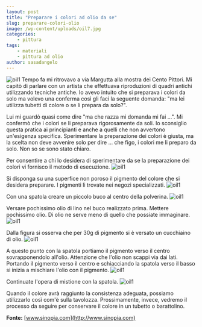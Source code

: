 ```yaml
---
layout: post
title: "Preparare i colori ad olio da se"
slug: preparare-colori-olio
image: /wp-content/uploads/oil7.jpg
categories:
    - pittura
tags:
    - materiali
    - pittura ad olio
author: sasadangelo
---
```


![oil1](https://www.disegnoepittura.it/wp-content/uploads/oil7.jpg "oil7") Tempo fa mi ritrovavo a via Margutta alla mostra dei Cento Pittori. Mi capitò di parlare con un artista che effettuava riproduzioni di quadri antichi utilizzando tecniche antiche. Io avevo intuito che si preparava i colori da solo ma volevo una conferma così gli faci la seguente domanda: "ma lei utilizza tubetti di colore o se li prepara da solo?".

Lui mi guardò quasi come dire "ma che razza mi domanda mi fai ...". Mi confermò che i colori se li preparava rigorosamente da soli. Io sconsiglio questa pratica ai principianti e anche a quelli che non avvertono un'esigenza specifica. Sperimentare la preparazione dei colori è giusta, ma la scelta non deve avvenire solo per dire ... che figo, i colori me li preparo da solo. Non so se sono stato chiaro.

Per consentire a chi lo desidera di sperimentare da se la preparazione dei colori vi fornisco il metodo di esecuzione. ![oil1](https://www.disegnoepittura.it/wp-content/uploads/oil1.jpg "oil1")

Si disponga su una superfice non poroso il pigmento del colore che si desidera preparare. I pigmenti li trovate nei negozi specializzati. ![oil1](https://www.disegnoepittura.it/wp-content/uploads/oil2.jpg "oil2")

Con una spatola creare un piccolo buco al centro della polverina. ![oil1](https://www.disegnoepittura.it/wp-content/uploads/oil3.jpg "oil3")

Versare pochissimo olio di lino nel buco realizzato prima. Mettere pochissimo olio. Di olio ne serve meno di quello che possiate immaginare. ![oil1](https://www.disegnoepittura.it/wp-content/uploads/oil4.jpg "oil4")

Dalla figura si osserva che per 30g di pigmento si è versato un cucchiaino di olio. ![oil1](https://www.disegnoepittura.it/wp-content/uploads/oil5.jpg "oil5")

A questo punto con la spatola portiamo il pigmento verso il centro sovrapponendolo all'olio. Attenzione che l'olio non scappi via dai lati. Portando il pigmento verso il centro e schiacciando la spatola verso il basso si inizia a mischiare l'olio con il pigmento. ![oil1](https://www.disegnoepittura.it/wp-content/uploads/oil6.jpg "oil6")

Continuate l'opera di mistione con la spatola. ![oil1](https://www.disegnoepittura.it/wp-content/uploads/oil7.jpg "oil7")

Quando il colore avrà raggiunto la consistenza adeguata, possiamo utilizzarlo così com'è sulla tavolozza. Prossimamente, invece, vedremo il processo da seguire per conservare il colore in un tubetto o barattolino.

**Fonte:** [www.sinopia.com](http://www.sinopia.com)
